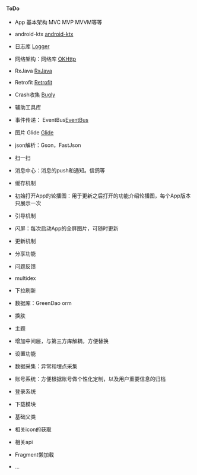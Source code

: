 #### ToDo

- App 基本架构 MVC MVP MVVM等等
- android-ktx [android-ktx](https://github.com/android/android-ktx/)
- 日志库 [Logger](https://github.com/orhanobut/logger)
- 网络架构：网络库 [OKHttp](https://github.com/square/okhttp) 
- RxJava [RxJava](https://github.com/ReactiveX/RxJava)
- Retrofit [Retrofit](http://square.github.io/retrofit/)
- Crash收集 [Bugly](https://bugly.qq.com/v2/)
- 辅助工具库
- 事件传递： EventBus[EventBus](https://github.com/greenrobot/EventBus)
- 图片 Glide [Glide](https://github.com/bumptech/glide)
- json解析：Gson，FastJson
- 扫一扫
- 消息中心：消息的push和通知。信鸽等
- 缓存机制
- 初始打开App的轮播图：用于更新之后打开的功能介绍轮播图，每个App版本只展示一次
- 引导机制
- 闪屏：每次启动App的全屏图片，可随时更新
- 更新机制
- 分享功能
- 问题反馈
- multidex
- 下拉刷新
- 数据库：GreenDao orm
- 换肤
- 主题
- 增加中间层，与第三方库解耦，方便替换
- 设置功能
- 数据采集：异常和埋点采集
- 账号系统：方便根据账号做个性化定制，以及用户重要信息的归档
- 登录系统
- 下载模块
- 基础父类
- 相关icon的获取
- 相关api


- Fragment懒加载
- ...